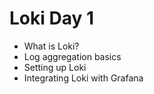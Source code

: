 # Loki Day 1

- What is Loki?
- Log aggregation basics
- Setting up Loki
- Integrating Loki with Grafana

